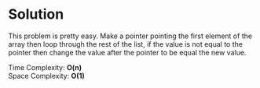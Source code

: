 # Solution

This problem is pretty easy. Make a pointer pointing the first element of the array then loop through the rest of the list, if the value is not equal to the pointer then change the value after the pointer to be equal the new value. 

Time Complexity: **O(n)**\
Space Complexity: **O(1)**

